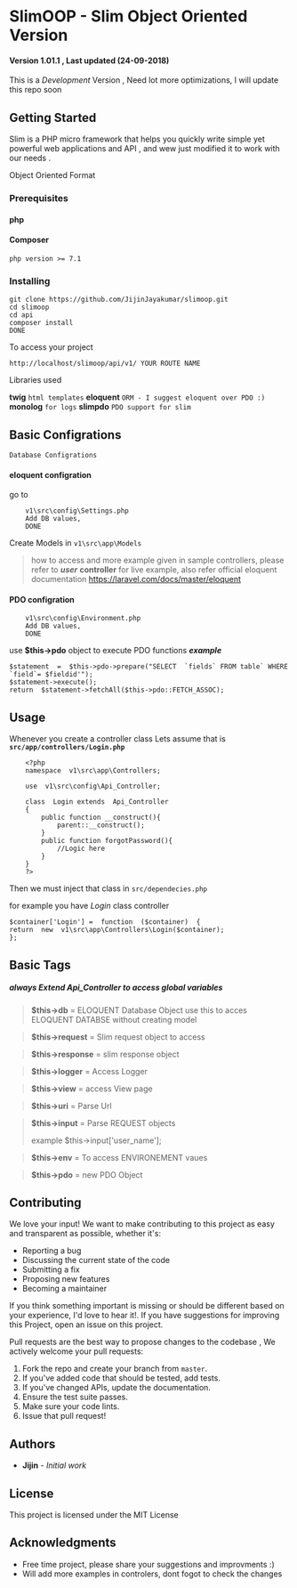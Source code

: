 
# SlimOOP - Slim Object Oriented Version
#### Version 1.01.1 , Last updated (24-09-2018)

This is a *Development* Version , Need lot more optimizations, I will update this repo soon
## Getting Started

Slim is a PHP micro framework that helps you quickly write simple yet powerful web applications and API , and wew just modified it to work with our needs .

Object Oriented Format 



### Prerequisites

#### php
#### Composer

``` 
php version >= 7.1
```

### Installing

    git clone https://github.com/JijinJayakumar/slimoop.git
    cd slimoop
    cd api
    composer install
    DONE
To access your project

```
http://localhost/slimoop/api/v1/ YOUR ROUTE NAME
```

Libraries used 

**twig** 			`html templates`
**eloquent** `ORM - I suggest eloquent over PDO :)`
**monolog** `for logs`
**slimpdo** ``PDO support for slim``

## Basic Configrations

	Database Configrations
#### eloquent configration

go to 

		v1\src\config\Settings.php
		Add DB values, 
		DONE
Create Models in `v1\src\app\Models` 
	

> how to access and more example given in sample controllers, please refer to ***user*** **controller** for live example, 
> also refer official eloquent documentation
> https://laravel.com/docs/master/eloquent

#### PDO configration
		v1\src\config\Environment.php
		Add DB values, 
		DONE
		
use **$this->pdo** object to execute PDO functions
***example***

    $statement  =  $this->pdo->prepare("SELECT  `fields` FROM table` WHERE `field`= $fieldid'"); 
    $statement->execute(); 
    return  $statement->fetchAll($this->pdo::FETCH_ASSOC);

## Usage

Whenever you create a controller class 
	Lets assume that is **`src/app/controllers/Login.php`**
				

	    <?php
    	namespace  v1\src\app\Controllers;
    	
    	use  v1\src\config\Api_Controller;
    	
    	class  Login extends  Api_Controller
    	{
		    public function __construct(){
				parent::__construct();
			}
			public function forgotPassword(){
				//Logic here
			}
    	} 
    	?>

Then we must inject that class in  `src/dependecies.php`

for example you have *Login* class controller 

    $container['Login'] =  function  ($container)  {
    return  new  v1\src\app\Controllers\Login($container);
    };
    	



## Basic Tags 
##### always Extend Api_Controller to access global variables

> **$this->db**  =  ELOQUENT Database Object
> use this to acces ELOQUENT DATABSE without creating model

> **$this->request**  = Slim request object
> to  access 

> **$this->response**  =  slim response object

> **$this->logger**  =  Access Logger

> **$this->view**  =  access View page
 
> **$this->uri**  =  Parse Url

> **$this->input**  =  Parse REQUEST objects
>  
>  example $this->input['user_name']; 

> **$this->env**  =  To access ENVIRONEMENT vaues

> **$this->pdo**  =  new PDO Object



## Contributing
We love your input! We want to make contributing to this project as easy and transparent as possible, whether it's:

-   Reporting a bug
-   Discussing the current state of the code
-   Submitting a fix
-   Proposing new features
-   Becoming a maintainer

If you think something important is missing or should be different based on your experience, I'd love to hear it!. If you have suggestions for improving this Project, open an issue on this project.


Pull requests are the best way to propose changes to the codebase , We actively welcome your pull requests:

1.  Fork the repo and create your branch from  `master`.
2.  If you've added code that should be tested, add tests.
3.  If you've changed APIs, update the documentation.
4.  Ensure the test suite passes.
5.  Make sure your code lints.
6.  Issue that pull request!

## Authors

* **Jijin** - *Initial work*


## License

This project is licensed under the MIT License 

## Acknowledgments

* Free time project, please share your suggestions and improvments :)
* Will add more examples in controlers, dont fogot to check the changes
